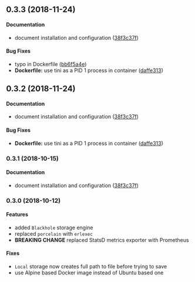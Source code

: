 <a name="0.3.3"></a>
## 0.3.3 (2018-11-24)


#### Documentation

*   document installation and configuration ([38f3c37f](https://github.com/appunite/imager/commit/38f3c37f851299030c47acf1aaea64ad1e09b815))

#### Bug Fixes

*   typo in Dockerfile ([bb6f5a4e](https://github.com/appunite/imager/commit/bb6f5a4ea6a0d9d9f4128348dc4ecc2865b97b92))
* **Dockerfile:**  use tini as a PID 1 process in container ([daffe313](https://github.com/appunite/imager/commit/daffe3136d430c0b89427662986755e89a4ba7ef))



<a name="0.3.2"></a>
## 0.3.2 (2018-11-24)


#### Documentation

*   document installation and configuration ([38f3c37f](https://github.com/appunite/imager/commit/38f3c37f851299030c47acf1aaea64ad1e09b815))

#### Bug Fixes

* **Dockerfile:**  use tini as a PID 1 process in container ([daffe313](https://github.com/appunite/imager/commit/daffe3136d430c0b89427662986755e89a4ba7ef))



<a name="0.3.1"></a>
### 0.3.1 (2018-10-15)


#### Documentation

*   document installation and configuration ([38f3c37f](https://github.com/appunite/imager/commit/38f3c37f851299030c47acf1aaea64ad1e09b815))



<a name="0.3.0"></a>
### 0.3.0 (2018-10-12)

#### Features

*   added `Blackhole` storage engine
*   replaced `porcelain` with `erlexec`
*   **BREAKING CHANGE** replaced StatsD metrics exporter with Prometheus

#### Fixes

*   `Local` storage now creates full path to file before trying to save
*   use Alpine based Docker image instead of Ubuntu based one

